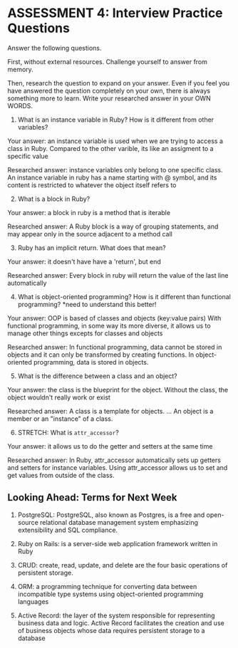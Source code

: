 # ASSESSMENT 4: Interview Practice Questions
Answer the following questions.

First, without external resources. Challenge yourself to answer from memory.

Then, research the question to expand on your answer. Even if you feel you have answered the question completely on your own, there is always something more to learn. Write your researched answer in your OWN WORDS.  

1. What is an instance variable in Ruby? How is it different from other variables?

  Your answer: an instance variable is used when we are trying to access a class in Ruby. Compared to the other varible, its like an assigment to a specific value

  Researched answer: instance variables only belong to one specific class. An instance variable in ruby has a name starting with @ symbol, and its content is restricted to whatever the object itself refers to



2. What is a block in Ruby?

  Your answer: a block in ruby is a method that is iterable

  Researched answer: A Ruby block is a way of grouping statements, and may appear only in the source adjacent to a method call



3. Ruby has an implicit return. What does that mean?

  Your answer: it doesn't have have a 'return', but end

  Researched answer: Every block in ruby will return the value of the last line automatically



4. What is object-oriented programming? How is it different than functional programming? *need to understand this better!

  Your answer: OOP is based of classes and objects (key:value pairs) With functional programming, in some way its more diverse, it allows us to manage other things excepts for classes and objects

  Researched answer: In functional programming, data cannot be stored in objects and it can only be transformed by creating functions. In object-oriented programming, data is stored in objects.



5. What is the difference between a class and an object?

  Your answer: the class is the blueprint for the object. Without the class, the object wouldn't really work or exist

  Researched answer: A class is a template for objects. ... An object is a member or an "instance" of a class.




6. STRETCH: What is `attr_accessor`?

  Your answer: it allows us to do the getter and setters at the same time

  Researched answer: In Ruby, attr_accessor automatically sets up getters and setters for instance variables. Using attr_accessor allows us to set and get values from outside of the class.



## Looking Ahead: Terms for Next Week

1. PostgreSQL: PostgreSQL, also known as Postgres, is a free and open-source relational database management system emphasizing extensibility and SQL compliance.

2. Ruby on Rails: is a server-side web application framework written in Ruby

3. CRUD: create, read, update, and delete are the four basic operations of persistent storage.

4. ORM: a programming technique for converting data between incompatible type systems using object-oriented programming languages

5. Active Record: the layer of the system responsible for representing business data and logic. Active Record facilitates the creation and use of business objects whose data requires persistent storage to a database
